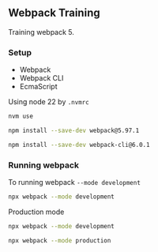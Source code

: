## Webpack Training

Training webpack 5. 

### Setup
- Webpack
- Webpack CLI
- EcmaScript

Using node 22 by `.nvmrc`
```bash
nvm use
```

```bash
npm install --save-dev webpack@5.97.1
```

```bash
npm install --save-dev webpack-cli@6.0.1
```

### Running webpack

To running webpack `--mode development`

```zsh
npx webpack --mode development
```

Production mode
```zsh
npx webpack --mode development
```

```zsh
npx webpack --mode production
```
